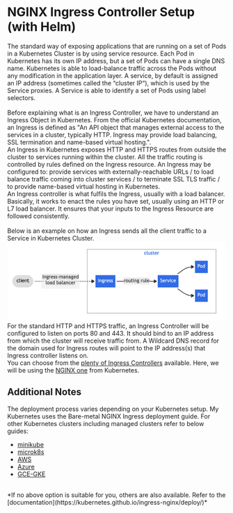 # NGINX Ingress Controller Setup (with Helm)

The standard way of exposing applications that are running on a set of Pods in a Kubernetes Cluster is by using service resource. Each Pod in Kubernetes has its own IP address, but a set of Pods can have a single DNS name. Kubernetes is able to load-balance traffic across the Pods without any modification in the application layer. A service, by default is assigned an IP address (sometimes called the “cluster IP“), which is used by the Service proxies. A Service is able to identify a set of Pods using label selectors.
<br/><br/>
Before explaining what is an Ingress Controller, we have to understand an Ingress Object in Kubernetes. From the official Kubernetes documentation, an Ingress is defined as "An API object that manages external access to the services in a cluster, typically HTTP. Ingress may provide load balancing, SSL termination and name-based virtual hosting.".<br/>
An Ingress in Kubernetes exposes HTTP and HTTPS routes from outside the cluster to services running within the cluster. All the traffic routing is controlled by rules defined on the Ingress resource. An Ingress may be configured to: provide services with externally-reachable URLs / to load  balance traffic coming into cluster services / to terminate SSL TLS traffic / to provide name-based virtual hosting in Kubernetes.<br/>
An Ingress controller is what fulfils the Ingress, usually with a load balancer. Basically, it works to enact the rules you have set, usually using an HTTP or L7 load balancer. It ensures that your inputs to the Ingress Resource are followed consistently.<br/><br/>
Below is an example on how an Ingress sends all the client traffic to a Service in Kubernetes Cluster.</br>
![Schema](../img/NGINX_Controller_design.png)
<br/>
For the standard HTTP and HTTPS traffic, an Ingress Controller will be configured to listen on ports 80 and 443. It should bind to an IP address from which the cluster will receive traffic from. A Wildcard DNS record for the domain used for Ingress routes will point to the IP address(s) that Ingress controller listens on.<br/>
 You can choose from the [plenty of Ingress Controllers](https://kubernetes.io/docs/concepts/services-networking/ingress-controllers/) available. Here, we will be using the [NGINX one](https://github.com/kubernetes/ingress-nginx/) from Kubernetes.


 ## Additional Notes
 The deployment process varies depending on your Kubernetes setup. My Kubernetes uses the Bare-metal NGINX Ingress deployment guide. For other Kubernetes clusters including managed clusters refer to below guides:
 * [minikube](https://kubernetes.github.io/ingress-nginx/deploy/#minikube)
 * [microk8s](https://kubernetes.github.io/ingress-nginx/deploy/#microk8s)
 * [AWS](https://kubernetes.github.io/ingress-nginx/deploy/#aws)
 * [Azure](https://kubernetes.github.io/ingress-nginx/deploy/#azure)
 * [GCE-GKE](https://kubernetes.github.io/ingress-nginx/deploy/#gce-gke)
 <br/>
*If no above option is suitable for you, others are also available. Refer to the 
[documentation](https://kubernetes.github.io/ingress-nginx/deploy/)*